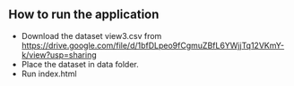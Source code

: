 ## How to run the application<br>

- Download the dataset view3.csv from https://drive.google.com/file/d/1bfDLpeo9fCgmuZBfL6YWjjTq12VKmY-k/view?usp=sharing
- Place the dataset in data folder.
- Run index.html
